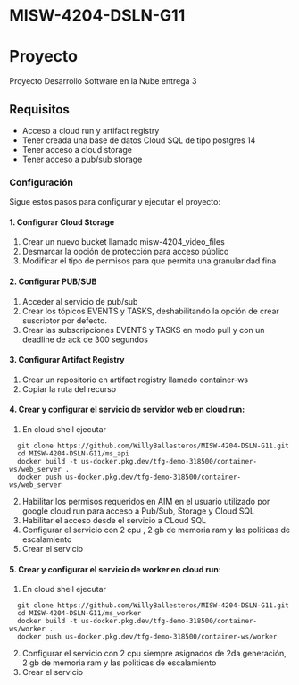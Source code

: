 # MISW-4204-DSLN-G11


# Proyecto

Proyecto Desarrollo Software en la Nube entrega 3

## Requisitos

- Acceso a cloud run y artifact registry
- Tener creada una base de datos Cloud SQL de tipo postgres 14
- Tener acceso a cloud storage 
- Tener acceso a pub/sub storage

### Configuración
Sigue estos pasos para configurar y ejecutar el proyecto:

#### 1. Configurar Cloud Storage
1. Crear un nuevo bucket llamado misw-4204_video_files
2. Desmarcar la opción de protección para acceso público
3. Modificar el tipo de permisos para que permita una granularidad fina
#### 2. Configurar PUB/SUB
1. Acceder al servicio de pub/sub
2. Crear los tópicos EVENTS y TASKS, deshabilitando la opción de crear suscriptor por defecto.
3. Crear las subscripciones EVENTS y TASKS en modo pull y con un deadline de ack de 300 segundos  
#### 3. Configurar Artifact Registry
1. Crear un repositorio en artifact registry llamado container-ws
2. Copiar la ruta del recurso
#### 4. Crear y configurar el servicio de servidor web en cloud run:
1. En cloud shell ejecutar
```
  git clone https://github.com/WillyBallesteros/MISW-4204-DSLN-G11.git
  cd MISW-4204-DSLN-G11/ms_api
  docker build -t us-docker.pkg.dev/tfg-demo-318500/container-ws/web_server .
  docker push us-docker.pkg.dev/tfg-demo-318500/container-ws/web_server
```
2. Habilitar los permisos requeridos en AIM en el usuario utilizado por google cloud run para acceso a Pub/Sub, Storage y Cloud SQL
3. Habilitar el acceso desde el servicio a CLoud SQL
4. Configurar el servicio con 2 cpu , 2 gb de memoria ram y las politicas de escalamiento
5. Crear el servicio
#### 5. Crear y configurar el servicio de worker en cloud run:
1. En cloud shell ejecutar
```
  git clone https://github.com/WillyBallesteros/MISW-4204-DSLN-G11.git
  cd MISW-4204-DSLN-G11/ms_worker
  docker build -t us-docker.pkg.dev/tfg-demo-318500/container-ws/worker .
  docker push us-docker.pkg.dev/tfg-demo-318500/container-ws/worker
```
2. Configurar el servicio con 2 cpu siempre asignados de 2da generación, 2 gb de memoria ram y las politicas de escalamiento
3. Crear el servicio